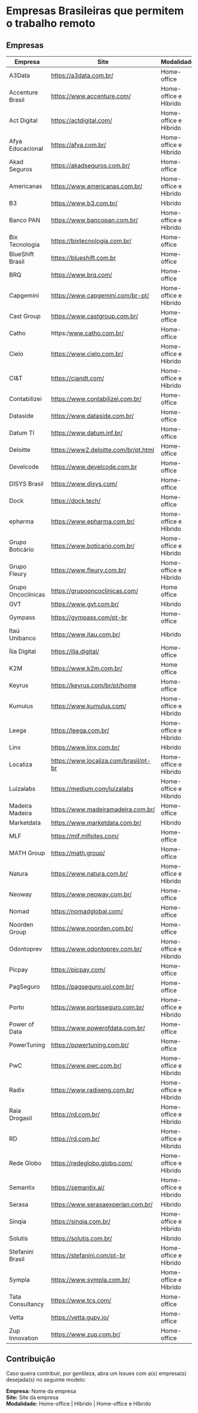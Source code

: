 # Empresas Brasileiras que permitem o trabalho remoto


## Empresas




| Empresa                 | Site                                    | Modalidade            | 
| -------                 | ---                                     | ---                   |
| A3Data                  | https://a3data.com.br/                  | Home-office           |
| Accenture Brasil        | https://www.accenture.com/              | Home-office e Híbrido |
| Act Digital             | https://actdigital.com/                 | Home-office e Híbrido |
| Afya Educacional        | https://afya.com.br/                    | Home-office e Híbrido |
| Akad Seguros            | https://akadseguros.com.br/             | Home-office           |
| Americanas              | https://www.americanas.com.br/          | Home-office e Híbrido |
| B3                      | https://www.b3.com.br/                  | Híbrido               |
| Banco PAN               | https://www.bancopan.com.br/            | Home-office e Híbrido |
| Bix Tecnologia          | https://bixtecnologia.com.br/           | Home-office           |
| BlueShift Brasil        | https://blueshift.com.br                | Home-office           |
| BRQ                     | https://www.brq.com/                    | Home-office           |
| Capgemini               | https://www.capgemini.com/br-pt/        | Home-office e Híbrido |
| Cast Group              | https://www.castgroup.com.br/           | Home-office           |
| Catho                   | https:/www.catho.com.br/                | Home-office           |
| Cielo                   | https://www.cielo.com.br/               | Home-office e Híbrido |
| CI&T                    | https://ciandt.com/                     | Home-office e Híbrido |
| Contabilizei            | https://www.contabilizei.com.br/        | Home-office           |
| Dataside                | https://www.dataside.com.br/            | Home-office           |
| Datum TI                | https://www.datum.inf.br/               | Home-office           |
| Deloitte                | https://www2.deloitte.com/br/pt.html    | Home-office           |
| Develcode               | https://www.develcode.com.br            | Home-office           |
| DISYS Brasil            | https://www.disys.com/                  | Home-office           |
| Dock                    | https://dock.tech/                      | Home-office           |
| epharma                 | https://www.epharma.com.br/             | Home-office e Híbrido |
| Grupo Boticário         | https://www.boticario.com.br/           | Home-office e Híbrido |
| Grupo Fleury            | https://www.fleury.com.br/              | Home-office e Híbrido |
| Grupo Oncoclínicas      | https://grupooncoclinicas.com/          | Home office           |
| GVT                     | https://www.gvt.com.br/                 | Híbrido               |
| Gympass                 | https://gympass.com/pt-br               | Home-office           |
| Itaú Unibanco           | https://www.itau.com.br/                | Híbrido               |
| Ília Digital            | https://ilia.digital/                   | Home-office           |
| K2M                     | https://www.k2m.com.br/                 | Home office           |
| Keyrus                  | https://keyrus.com/br/pt/home           | Home-office           |
| Kumulus                 | https://www.kumulus.com/                | Home-office e Híbrido |
| Leega                   | https://leega.com.br/                   | Home-office e Híbrido |
| Linx                    | https://www.linx.com.br/                | Híbrido               |
| Localiza                | https://www.localiza.com/brasil/pt-br   | Home-office e Híbrido |
| Luizalabs               | https://medium.com/luizalabs            | Home-office e Híbrido | 
| Madeira Madeira         | https://www.madeiramadeira.com.br/      | Home-office           |
| Marketdata              | https://www.marketdata.com.br/          | Híbrido               |
| MLF                     | https://mlf.mlfsites.com/               | Home-office           |
| MATH Group              | https://math.group/                     | Home-office           |
| Natura                  | https://www.natura.com.br/              | Home-office e Híbrido |
| Neoway                  | https://www.neoway.com.br/              | Home-office           |
| Nomad                   | https://nomadglobal.com/                | Home-office           |
| Noorden Group           | https://www.noorden.com.br/             | Home-office           |
| Odontoprev              | https://www.odontoprev.com.br/          | Home-office e Híbrido |
| Picpay                  | https://picpay.com/                     | Home-office           |
| PagSeguro               | https://pagseguro.uol.com.br/           | Home-office           |
| Porto                   | https://www.portoseguro.com.br/         | Home-office e Híbrido |
| Power of Data           | https://www.powerofdata.com.br/         | Home-office           |
| PowerTuning             | https://powertuning.com.br/             | Home-office           |
| PwC                     | https://www.pwc.com.br/                 | Home-office e Híbrido |
| Radix                   | https://www.radixeng.com.br/            | Home-office e Híbrido |
| Raia Drogasil           | https://rd.com.br/                      | Home-office e Híbrido |
| RD                      | https://rd.com.br/                      | Home-office e Híbrido |
| Rede Globo              | https://redeglobo.globo.com/            | Home-office e Híbrido |
| Semantix                | https://semantix.ai/                    | Home-office e Híbrido |
| Serasa                  | https://www.serasaexperian.com.br/      | Híbrido               |
| Sinqia                  | https://sinqia.com.br/                  | Home-office e Híbrido |
| Solutis                 | https://solutis.com.br/                 | Híbrido               |
| Stefanini Brasil        | https://stefanini.com/pt-br             | Home-office e Híbrido |
| Sympla                  | https://www.sympla.com.br/              | Home-office e Híbrido |
| Tata Consultancy        | https://www.tcs.com/                    | Home-office           |
| Vetta                   | https://vetta.gupy.io/                  | Home-office           |
| Zup Innovation          | https://www.zup.com.br/                 | Home-office           |



## Contribuição

Caso queira contribuir, por gentileza, abra um Issues com a(s) empresa(s) desejada(s) no seguinte modelo:

**Empresa:** Nome da empresa <br>
**Site:** Site da empresa <br>
**Modalidade:** Home-office | Híbrido | Home-office e Híbrido

